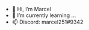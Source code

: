 - 👋 Hi, I’m Marcel
- 🌱 I’m currently learning ...
- 📫 Discord: marcel251#9342

<!---
VIPMarcel/VIPMarcel is a ✨ special ✨ repository because its `README.md` (this file) appears on your GitHub profile.
You can click the Preview link to take a look at your changes.
--->

